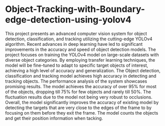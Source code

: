 # Object-Tracking-with-Boundary-edge-detection-using-yolov4
This  project  presents  an  advanced  computer vision system for object detection, classification, and tracking utilizing the cutting-edge YOLOv4 algorithm. Recent advances in deep learning have led to significant improvements in the accuracy and speed of object detection  models. The project focuses on training the YOLOv4 model on large-scale datasets with diverse object categories. By employing transfer learning techniques, the model will be fine-tuned to adapt to specific target objects of interest, achieving a high level of accuracy and generalization. The Object detection, classification and tracking model  achieves high accuracy in detecting and tracking objects. The performance analysis of the system showcases promising results. The model achieves the accuracy of over 95% for most of the objects, dropping till 75% for few objects and rarely till 50%. The fluctuation results due to the model not being very robust to occlusions. Overall, the model significantly improves the accuracy of existing model by detecting the targets that are very close to the edges of the frame to by focusing on them before they exit the frame. The model counts the objects and get their position  information  when  tacking.
